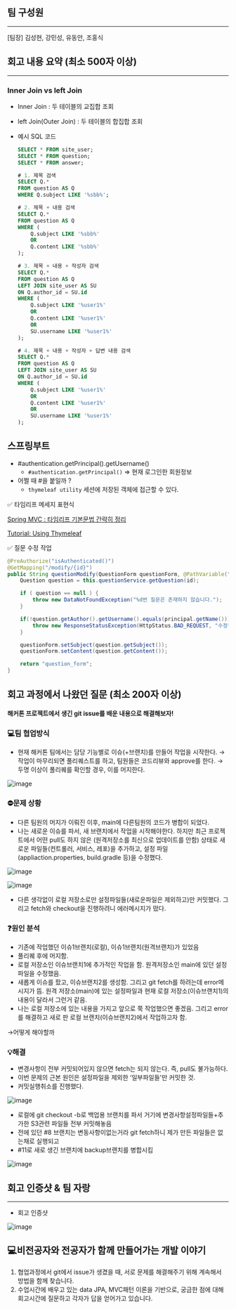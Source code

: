 ## 팀 구성원

---

[팀장] 김성현, 강민성, 유동안, 조홍식

## 회고 내용 요약 (최소 500자 이상)

---

### Inner Join  vs  left Join

- Inner Join : 두 테이블의 교집합 조회
- left Join(Outer Join) : 두 테이블의 합집합 조회
- 예시 SQL 코드
    
    ```sql
    SELECT * FROM site_user;
    SELECT * FROM question;
    SELECT * FROM answer;
    
    # 1. 제목 검색
    SELECT Q.*
    FROM question AS Q
    WHERE Q.subject LIKE '%sbb%';
    
    # 2. 제목 + 내용 검색
    SELECT Q.*
    FROM question AS Q
    WHERE (
        Q.subject LIKE '%sbb%'
        OR
        Q.content LIKE '%sbb%'
    );
    
    # 3. 제목 + 내용 + 작성자 검색
    SELECT Q.*
    FROM question AS Q
    LEFT JOIN site_user AS SU
    ON Q.author_id = SU.id
    WHERE (
        Q.subject LIKE '%user1%'
        OR
        Q.content LIKE '%user1%'
        OR
        SU.username LIKE '%user1%'
    );
    
    # 4. 제목 + 내용 + 작성자 + 답변 내용 검색
    SELECT Q.*
    FROM question AS Q
    LEFT JOIN site_user AS SU
    ON Q.author_id = SU.id
    WHERE (
        Q.subject LIKE '%user1%'
        OR
        Q.content LIKE '%user1%'
        OR
        SU.username LIKE '%user1%'
    );
    ```

## 스프링부트

- #authentication.getPrincipal().getUsername()
    - `#authentication.getPrincipal()` ⇒ 현재 로그인한 회원정보
- 어쩔 때 #을 붙일까 ?
    - `thymeleaf utility` 세션에 저장된 객체에 접근할 수 있다.
    

✅ 타임리프 메세지 표현식

[Spring MVC : 타임리프 기본문법 간략히 정리](https://ojt90902.tistory.com/669)

[Tutorial: Using Thymeleaf](https://www.thymeleaf.org/doc/tutorials/2.1/usingthymeleaf.html)

✅ 질문 수정 작업

```java
@PreAuthorize("isAuthenticated()")
@GetMapping("/modify/{id}")
public String questionModify(QuestionForm questionForm, @PathVariable("id") Integer id, Principal principal) {
    Question question = this.questionService.getQuestion(id);

    if ( question == null ) {
        throw new DataNotFoundException("%d번 질문은 존재하지 않습니다.");
    }

    if(!question.getAuthor().getUsername().equals(principal.getName())) {
        throw new ResponseStatusException(HttpStatus.BAD_REQUEST, "수정권한이 없습니다.");
    }

    questionForm.setSubject(question.getSubject());
    questionForm.setContent(question.getContent());

    return "question_form";
}
```

## 회고 과정에서 나왔던 질문 (최소 200자 이상)

#### 해커톤 프로젝트에서 생긴 git issue를 배운 내용으로 해결해보자!
    
   ### 💻팀 협업방식
    
   - 현재 해커톤 팀에서는 담당 기능별로 이슈(+브랜치)를 만들어 작업을 시작한다. → 작업이 마무리되면 풀리퀘스트를 하고, 팀원들은 코드리뷰와 approve를 한다. → 두명 이상이 풀리퀘를 확인할 경우, 이를 머지한다.
    
   ![image](https://user-images.githubusercontent.com/53210680/186833134-91520fce-6744-426a-9e4b-3fe4560f26a9.png)
    
   ### ⛔️문제 상황
    
   - 다른 팀원의 머지가 이뤄진 이후, main에 다른팀원의 코드가 병합이 되었다.
   - 나는 새로운 이슈를 파서, 새 브랜치에서 작업을 시작해야한다. 하지만 최근 프로젝트에서 어떤 pull도 하지 않은 (원격저장소를 최신으로 업데이트를 안함) 상태로 새로운 파일들(컨트롤러, 서비스, 레포)을 추가하고, 설정 파일(appliaction.properties, build.gradle 등)을 수정했다.
    
   ![image](https://user-images.githubusercontent.com/53210680/186833196-0ace23c0-5d74-460f-8eb3-25a1ad2b70ae.png)
    
   ![image](https://user-images.githubusercontent.com/53210680/186833210-bc4aa971-ae57-460d-b7aa-02664110e525.png)
    
   - 다른 생각없이 로컬 저장소로만 설정파일들(새로운파일은 제외하고)만 커밋했다. 그리고 fetch와 checkout을 진행하려니 에러메시지가 떴다.
    
   ### ❓원인 분석
    
   - 기존에 작업했던 이슈1브랜치(로컬), 이슈1브랜치(원격브랜치)가 있었음
   - 풀리퀘 후에 머지함.
   - 로컬 저장소인 이슈브랜치1에 추가적인 작업을 함. 원격저장소인 main에 있던 설정파일을 수정했음.
   - 새롭게 이슈를 팠고, 이슈브랜치2를 생성함. 그리고 git fetch를 하려는데 error메시지가 뜸. 원격 저장소(main)에 있는 설정파일과 현재 로컬 저장소(이슈브랜치1)의 내용이 달라서 그런거 같음.
   - 나는 로컬 저장소에 있는 내용을 가지고 앞으로 쭉 작업했으면 좋겠음. 그리고 error를 해결하고 새로 판 로컬 브랜치(이슈브랜치2)에서 작업하고자 함.
    
   →어떻게 해야할까
    
   ### 💡해결
    
   - 변경사항이 전부 커밋되어있지 않으면 fetch는 되지 않는다. 즉, pull도 불가능하다.
   - 이번 문제의 근본 원인은 설정파일을 제외한 ‘일부파일들'만 커밋한 것.
   - 커밋실행취소를 진행했다.
    
   ![image](https://user-images.githubusercontent.com/53210680/186833248-dfd81f4d-e1bf-4ab3-8b26-c1004c04194b.png)
    
   - 로컬에 git checkout -b로 백업용 브랜치를 파서 거기에 변경사항설정파일들+추가한 S3관련 파일들 전부 커밋해놓음
   - 전에 있던 #8 브랜치는 변동사항이없는거라 git fetch하니 제가 만든 파일들은 없는채로 실행되고
   - #11로 새로 생긴 브랜치에 backup브랜치를 병합시킴
    
   ![image](https://user-images.githubusercontent.com/53210680/186833279-5f79618f-a25b-48fd-8cfa-15a3f6c143bf.png)
    
## 회고 인증샷 & 팀 자랑

---

- 회고 인증샷

![image](https://user-images.githubusercontent.com/53210680/186834751-0898cff0-3807-46ae-8964-eccfc0dd7bca.png)


## 💻비전공자와 전공자가 함께 만들어가는 개발 이야기

1. 협업과정에서 git에서 issue가 생겼을 때, 서로 문제를 해결해주기 위해 계속해서 방법을 함께 찾습니다.
2. 수업시간에 배우고 있는 data JPA, MVC패턴 이론을 기반으로, 궁금한 점에 대해 회고시간에 질문하고 각자가 답을 얻어가고 있습니다.
